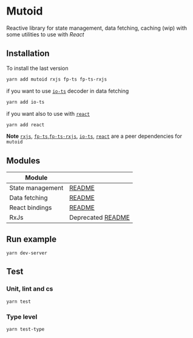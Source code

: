 # Mutoid

Reactive library for state management, data fetching, caching (wip) with some utilities to use with _React_

## Installation

To install the last version

```sh
yarn add mutoid rxjs fp-ts fp-ts-rxjs
```

if you want to use [`io-ts`](https://github.com/gcanti/io-ts) decoder in data fetching

```sh
yarn add io-ts
```

if you want also to use with [`react`](https://github.com/facebook/react)

```sh
yarn add react
```

**Note** [`rxjs`](https://github.com/ReactiveX/rxjs), [`fp-ts`](https://github.com/gcanti/fp-ts),[`fp-ts-rxjs`](https://github.com/gcanti/fp-ts-rxjs), [`io-ts`](https://github.com/gcanti/io-ts), [`react`](https://github.com/facebook/react) are a peer dependencies for `mutoid`

## Modules

| Module           |                                                                                                |
| ---------------- | ---------------------------------------------------------------------------------------------- |
| State management | [README](https://github.com/facile-it/mutoid/tree/master/src/state)                            |
| Data fetching    | [README](https://github.com/facile-it/mutoid/tree/master/src/http)                             |
| React bindings   | [README](https://github.com/facile-it/mutoid/tree/master/src/react)                            |
| RxJs             | Deprecated [README](https://github.com/facile-it/mutoid/tree/master/src/rxjs) |

## Run example

```console
yarn dev-server
```

## Test

### Unit, lint and cs

```console
yarn test
```

### Type level

```console
yarn test-type
```
